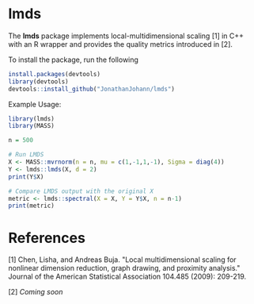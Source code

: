 # lmds

The **lmds** package implements local-multidimensional scaling [1] in C++ with an R wrapper and provides the quality metrics introduced in [2].

To install the package, run the following
```R
install.packages(devtools)
library(devtools)
devtools::install_github("JonathanJohann/lmds")

```

Example Usage:
```R
library(lmds)
library(MASS)

n = 500

# Run LMDS
X <- MASS::mvrnorm(n = n, mu = c(1,-1,1,-1), Sigma = diag(4))
Y <- lmds::lmds(X, d = 2)
print(Y$X)

# Compare LMDS output with the original X
metric <- lmds::spectral(X = X, Y = Y$X, n = n-1)
print(metric)
```

# References
[1] Chen, Lisha, and Andreas Buja. "Local multidimensional scaling for nonlinear dimension reduction, graph drawing, and proximity analysis." Journal of the American Statistical Association 104.485 (2009): 209-219.

[2] *Coming soon*
